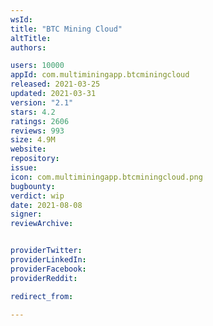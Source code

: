 ```yaml
---
wsId: 
title: "BTC Mining Cloud"
altTitle: 
authors:

users: 10000
appId: com.multiminingapp.btcminingcloud
released: 2021-03-25
updated: 2021-03-31
version: "2.1"
stars: 4.2
ratings: 2606
reviews: 993
size: 4.9M
website: 
repository: 
issue: 
icon: com.multiminingapp.btcminingcloud.png
bugbounty: 
verdict: wip
date: 2021-08-08
signer: 
reviewArchive:


providerTwitter: 
providerLinkedIn: 
providerFacebook: 
providerReddit: 

redirect_from:

---
```



